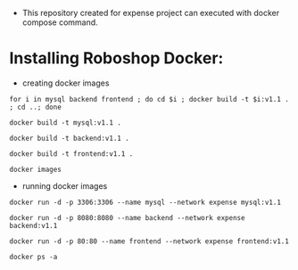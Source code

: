 * This repository created for expense project can executed with docker compose command.

# Installing Roboshop Docker:
* creating docker images

```
for i in mysql backend frontend ; do cd $i ; docker build -t $i:v1.1 . ; cd ..; done

```

```
docker build -t mysql:v1.1 .

```

```
docker build -t backend:v1.1 .

```

```
docker build -t frontend:v1.1 .

```

```
docker images

```



* running docker images

```
docker run -d -p 3306:3306 --name mysql --network expense mysql:v1.1

```

```
docker run -d -p 8080:8080 --name backend --network expense backend:v1.1

```

```
docker run -d -p 80:80 --name frontend --network expense frontend:v1.1

```


```
docker ps -a

```



